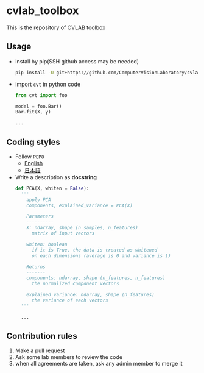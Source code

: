# cvlab_toolbox
This is the repository of CVLAB toolbox

## Usage
- install by pip(SSH github access may be needed)
  ```bash
  pip install -U git+https://github.com/ComputerVisionLaboratory/cvlab_toolbox
  ```

- import `cvt` in python code
  ```python
  from cvt import foo

  model = foo.Bar()
  Bar.fit(X, y)

  ...

  ```

## Coding styles
- Follow `PEP8`
  - [English](https://www.python.org/dev/peps/pep-0008/)
  - [日本語](http://pep8-ja.readthedocs.io/ja/latest/)
- Write a description as **docstring**
  ```python
  def PCA(X, whiten = False):
    '''
      apply PCA
      components, explained_variance = PCA(X)

      Parameters
      ----------
      X: ndarray, shape (n_samples, n_features)
        matrix of input vectors

      whiten: boolean
        if it is True, the data is treated as whitened
        on each dimensions (average is 0 and variance is 1)

      Returns
      -------
      components: ndarray, shape (n_features, n_features)
        the normalized component vectors

      explained_variance: ndarray, shape (n_features)
        the variance of each vectors
    '''

    ...
  ```

## Contribution rules
1. Make a pull request
2. Ask some lab members to review the code
3. when all agreements are taken, ask any admin member to merge it
